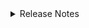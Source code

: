 <details markdown>
<summary>Release Notes</summary>

## 1.0.0 (2023-12-19)

Initial release of the materials.

</details>